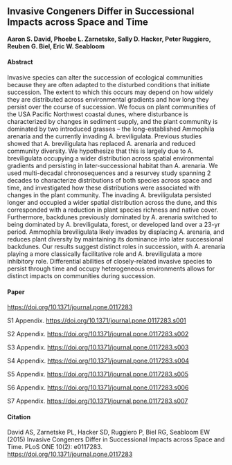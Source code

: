 ## Invasive Congeners Differ in Successional Impacts across Space and Time


**Aaron S. David, Phoebe L. Zarnetske, Sally D. Hacker, Peter Ruggiero, Reuben G. Biel, Eric W. Seabloom**


#### Abstract

Invasive species can alter the succession of ecological communities because they are often adapted to the disturbed conditions that initiate succession. The extent to which this occurs may depend on how widely they are distributed across environmental gradients and how long they persist over the course of succession. We focus on plant communities of the USA Pacific Northwest coastal dunes, where disturbance is characterized by changes in sediment supply, and the plant community is dominated by two introduced grasses – the long-established Ammophila arenaria and the currently invading A. breviligulata. Previous studies showed that A. breviligulata has replaced A. arenaria and reduced community diversity. We hypothesize that this is largely due to A. breviligulata occupying a wider distribution across spatial environmental gradients and persisting in later-successional habitat than A. arenaria. We used multi-decadal chronosequences and a resurvey study spanning 2 decades to characterize distributions of both species across space and time, and investigated how these distributions were associated with changes in the plant community. The invading A. breviligulata persisted longer and occupied a wider spatial distribution across the dune, and this corresponded with a reduction in plant species richness and native cover. Furthermore, backdunes previously dominated by A. arenaria switched to being dominated by A. breviligulata, forest, or developed land over a 23-yr period. Ammophila breviligulata likely invades by displacing A. arenaria, and reduces plant diversity by maintaining its dominance into later successional backdunes. Our results suggest distinct roles in succession, with A. arenaria playing a more classically facilitative role and A. breviligulata a more inhibitory role. Differential abilities of closely-related invasive species to persist through time and occupy heterogeneous environments allows for distinct impacts on communities during succession.


#### Paper
https://doi.org/10.1371/journal.pone.0117283

S1 Appendix.
https://doi.org/10.1371/journal.pone.0117283.s001

S2 Appendix.
https://doi.org/10.1371/journal.pone.0117283.s002

S3 Appendix.
https://doi.org/10.1371/journal.pone.0117283.s003

S4 Appendix.
https://doi.org/10.1371/journal.pone.0117283.s004

S5 Appendix.
https://doi.org/10.1371/journal.pone.0117283.s005

S6 Appendix.
https://doi.org/10.1371/journal.pone.0117283.s006

S7 Appendix.
https://doi.org/10.1371/journal.pone.0117283.s007


#### Citation
David AS, Zarnetske PL, Hacker SD, Ruggiero P, Biel RG, Seabloom EW (2015) Invasive Congeners Differ in Successional Impacts across Space and Time. PLoS ONE 10(2): e0117283. https://doi.org/10.1371/journal.pone.0117283